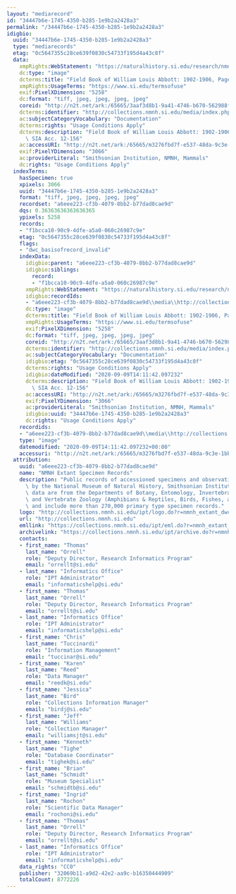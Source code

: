 ```yaml
---
layout: "mediarecord"
id: "34447b6e-1745-4350-b285-1e9b2a2428a3"
permalink: "/34447b6e-1745-4350-b285-1e9b2a2428a3"
idigbio:
  uuid: "34447b6e-1745-4350-b285-1e9b2a2428a3"
  type: "mediarecords"
  etag: "0c5647355c28ce639f0830c54733f195d4a43c8f"
  data:
    xmpRights:WebStatement: "https://naturalhistory.si.edu/research/nmnh-collections/museum-collections-policies"
    dc:type: "image"
    dcterms:title: "Field Book of William Louis Abbott: 1902-1906, Page 116"
    xmpRights:UsageTerms: "https://www.si.edu/termsofuse"
    exif:PixelXDimension: "5258"
    dc:format: "tiff, jpeg, jpeg, jpeg, jpeg"
    coreid: "http://n2t.net/ark:/65665/3aaf3d8b1-9a41-4746-b670-562988fad187"
    dcterms:identifier: "http://collections.nmnh.si.edu/media/index.php?irn=14887775"
    ac:subjectCategoryVocabulary: "Documentation"
    dcterms:rights: "Usage Conditions Apply"
    dcterms:description: "Field Book of William Louis Abbott: 1902-1906, Page 116.\
      \ SIA Acc. 12-156"
    ac:accessURI: "http://n2t.net/ark:/65665/m3276fbd7f-e537-48da-9c3e-1bbab0525854"
    exif:PixelYDimension: "3066"
    ac:providerLiteral: "Smithsonian Institution, NMNH, Mammals"
    dc:rights: "Usage Conditions Apply"
  indexTerms:
    hasSpecimen: true
    xpixels: 3066
    uuid: "34447b6e-1745-4350-b285-1e9b2a2428a3"
    format: "tiff, jpeg, jpeg, jpeg, jpeg"
    recordset: "a6eee223-cf3b-4079-8bb2-b77dad8cae9d"
    dqs: 0.36363636363636365
    ypixels: 5258
    records:
    - "f1bcca10-90c9-4dfe-a5a0-060c26987c9e"
    etag: "0c5647355c28ce639f0830c54733f195d4a43c8f"
    flags:
    - "dwc_basisofrecord_invalid"
    indexData:
      idigbio:parent: "a6eee223-cf3b-4079-8bb2-b77dad8cae9d"
      idigbio:siblings:
        record:
        - "f1bcca10-90c9-4dfe-a5a0-060c26987c9e"
      xmpRights:WebStatement: "https://naturalhistory.si.edu/research/nmnh-collections/museum-collections-policies"
      idigbio:recordIds:
      - "a6eee223-cf3b-4079-8bb2-b77dad8cae9d\\media\\http://collections.nmnh.si.edu/media/index.php?irn=14887775"
      dc:type: "image"
      dcterms:title: "Field Book of William Louis Abbott: 1902-1906, Page 116"
      xmpRights:UsageTerms: "https://www.si.edu/termsofuse"
      exif:PixelXDimension: "5258"
      dc:format: "tiff, jpeg, jpeg, jpeg, jpeg"
      coreid: "http://n2t.net/ark:/65665/3aaf3d8b1-9a41-4746-b670-562988fad187"
      dcterms:identifier: "http://collections.nmnh.si.edu/media/index.php?irn=14887775"
      ac:subjectCategoryVocabulary: "Documentation"
      idigbio:etag: "0c5647355c28ce639f0830c54733f195d4a43c8f"
      dcterms:rights: "Usage Conditions Apply"
      idigbio:dateModified: "2020-09-09T14:11:42.097232"
      dcterms:description: "Field Book of William Louis Abbott: 1902-1906, Page 116.\
        \ SIA Acc. 12-156"
      ac:accessURI: "http://n2t.net/ark:/65665/m3276fbd7f-e537-48da-9c3e-1bbab0525854"
      exif:PixelYDimension: "3066"
      ac:providerLiteral: "Smithsonian Institution, NMNH, Mammals"
      idigbio:uuid: "34447b6e-1745-4350-b285-1e9b2a2428a3"
      dc:rights: "Usage Conditions Apply"
    recordids:
    - "a6eee223-cf3b-4079-8bb2-b77dad8cae9d\\media\\http://collections.nmnh.si.edu/media/index.php?irn=14887775"
    type: "image"
    datemodified: "2020-09-09T14:11:42.097232+00:00"
    accessuri: "http://n2t.net/ark:/65665/m3276fbd7f-e537-48da-9c3e-1bbab0525854"
  attribution:
    uuid: "a6eee223-cf3b-4079-8bb2-b77dad8cae9d"
    name: "NMNH Extant Specimen Records"
    description: "Public records of accessioned specimens and observations curated\
      \ by the National Museum of Natural History, Smithsonian Institution. These\
      \ data are from the Departments of Botany, Entomology, Invertebrate Zoology\
      \ and Vertebrate Zoology (Amphibians & Reptiles, Birds, Fishes, and Mammals)\
      \ and include more than 270,000 primary type specimen records."
    logo: "http://collections.nmnh.si.edu/ipt/logo.do?r=nmnh_extant_dwc-a"
    url: "http://collections.nmnh.si.edu"
    emllink: "https://collections.nmnh.si.edu/ipt/eml.do?r=nmnh_extant_dwc-a"
    archivelink: "https://collections.nmnh.si.edu/ipt/archive.do?r=nmnh_extant_dwc-a"
    contacts:
    - first_name: "Thomas"
      last_name: "Orrell"
      role: "Deputy Director, Research Informatics Program"
      email: "orrellt@si.edu"
    - last_name: "Informatics Office"
      role: "IPT Administrator"
      email: "informaticshelp@si.edu"
    - first_name: "Thomas"
      last_name: "Orrell"
      role: "Deputy Director, Research Informatics Program"
      email: "orrellt@si.edu"
    - last_name: "Informatics Office"
      role: "IPT Administrator"
      email: "informaticshelp@si.edu"
    - first_name: "Chris"
      last_name: "Tuccinardi"
      role: "Information Management"
      email: "tuccinar@si.edu"
    - first_name: "Karen"
      last_name: "Reed"
      role: "Data Manager"
      email: "reedk@si.edu"
    - first_name: "Jessica"
      last_name: "Bird"
      role: "Collections Information Manager"
      email: "birdj@si.edu"
    - first_name: "Jeff"
      last_name: "Williams"
      role: "Collection Manager"
      email: "williamsjt@si.edu"
    - first_name: "Kenneth"
      last_name: "Tighe"
      role: "Database Coordinator"
      email: "tighek@si.edu"
    - first_name: "Brian"
      last_name: "Schmidt"
      role: "Museum Specialist"
      email: "schmidtb@si.edu"
    - first_name: "Ingrid"
      last_name: "Rochon"
      role: "Scientific Data Manager"
      email: "rochoni@si.edu"
    - first_name: "Thomas"
      last_name: "Orrell"
      role: "Deputy Director, Research Informatics Program"
      email: "orrellt@si.edu"
    - last_name: "Informatics Office"
      role: "IPT Administrator"
      email: "informaticshelp@si.edu"
    data_rights: "CC0"
    publisher: "32069b11-a9d2-42e2-aa9c-b16350444909"
    totalCount: 8772226
---
```

